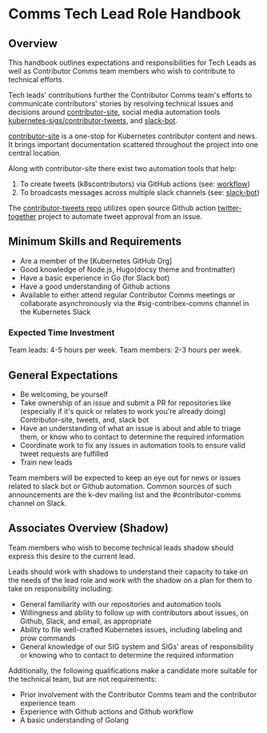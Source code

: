 # Comms Tech Lead Role Handbook

## Overview

This handbook outlines expectations and responsibilities for Tech Leads as well as Contributor Comms team members who wish to contribute to technical efforts.

Tech leads' contributions further the Contributor Comms team's efforts to communicate  contributors' stories by resolving technical issues and decisions around [contributor-site](https://www.kubernetes.dev/), social media automation tools [kubernetes-sigs/contributor-tweets](https://github.com/kubernetes-sigs/contributor-tweets), and [slack-bot](https://github.com/kubernetes-sigs/slack-infra/tree/main/slack-post-message). 

[contributor-site](https://www.kubernetes.dev/) is a one-stop for Kubernetes contributor content and news. It brings important documentation scattered throughout the project into one central location. 

Along with contributor-site there exist two automation tools that help:
1. To create tweets (k8scontributors) via GitHub actions (see: [workflow](https://github.com/kubernetes-sigs/contributor-tweets/blob/main/.github/workflows/main.yml)) 
2. To broadcasts messages across multiple slack channels (see: [slack-bot](https://github.com/kubernetes-sigs/slack-infra/tree/main/slack-post-message))

The [contributor-tweets repo](https://github.com/kubernetes-sigs/contributor-tweets) utilizes open source Github action [twitter-together](https://github.com/gr2m/twitter-together) project to automate tweet approval from an issue.

## Minimum Skills and Requirements

- Are a member of the [Kubernetes GitHub Org]
- Good knowledge of Node.js, Hugo(docsy theme and frontmatter)
- Have a basic experience in Go (for Slack bot)
- Have a good understanding of Github actions
- Available to either attend regular Contributor Comms meetings or collaborate asynchronously via the #sig-contribex-comms channel in the Kubernetes Slack

### Expected Time Investment

Team leads: 4-5 hours per week.
Team members: 2-3 hours per week.

## General Expectations

- Be welcoming, be yourself
- Take ownership of an issue and submit a PR for repositories like (especially if it's quick or relates to work you're already doing) Contributor-site, tweets, and, slack bot
- Have an understanding of what an issue is about and able to triage them, or know who to contact to determine the required information
- Coordinate work to fix any issues in automation tools to ensure valid tweet requests are fulfilled
- Train new leads

Team members will be expected to keep an eye out for news or issues related to slack bot or Github automation. Common sources of such announcements are the k-dev mailing list and the #contributor-comms channel on Slack.

## Associates Overview (Shadow)

Team members who wish to become technical leads shadow should express this desire to the current lead.

Leads should work with shadows to understand their capacity to take on the needs of the lead role and work with the shadow on a plan for them to take on responsibility including:

* General familiarity with our repositories and automation tools
* Willingness and ability to follow up with contributors about issues, on Github, Slack, and email, as appropriate
* Ability to file well-crafted Kubernetes issues, including labeling and prow commands 
* General knowledge of our SIG system and SIGs' areas of responsibility or knowing who to contact to determine the required information

Additionally, the following qualifications make a candidate more suitable for the technical team, but are not requirements:

* Prior involvement with the Contributor Comms team and the contributor experience team
* Experience with Github actions and Github workflow
* A basic understanding of Golang
